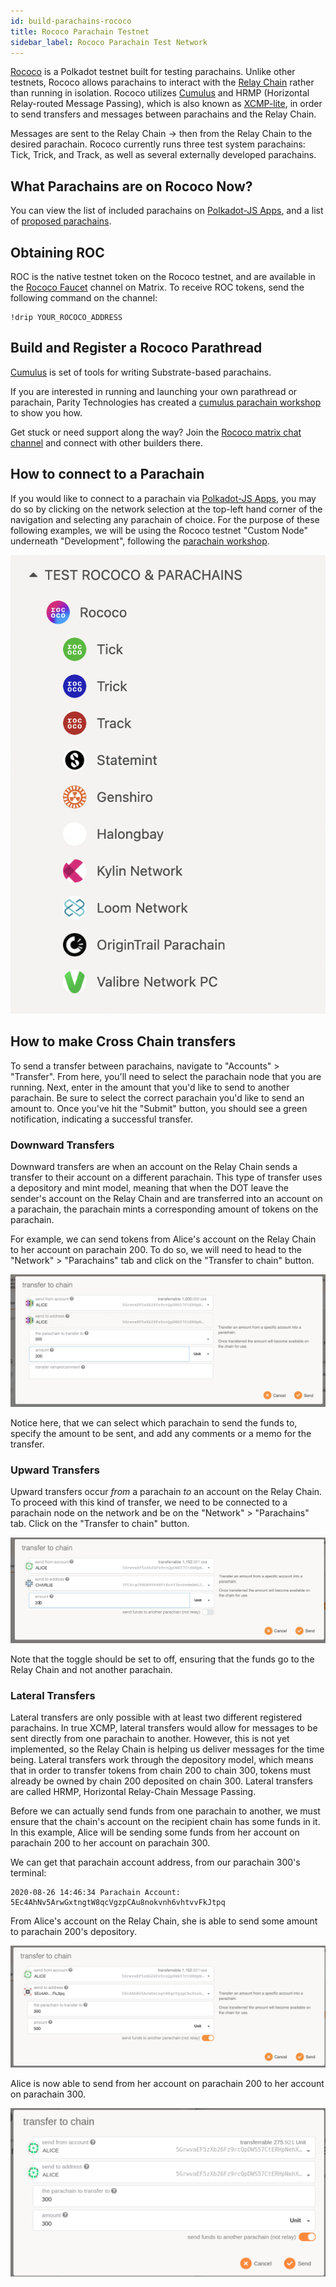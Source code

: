 ```yaml
---
id: build-parachains-rococo
title: Rococo Parachain Testnet
sidebar_label: Rococo Parachain Test Network
---
```


[Rococo](https://github.com/paritytech/cumulus#rococo-crown) is a Polkadot testnet built for testing
parachains. Unlike other testnets, Rococo allows parachains to interact with the [Relay Chain](glossary.md##relay-chain) 
rather than running in isolation. Rococo utilizes [Cumulus](build-cumulus.md) and HRMP (Horizontal Relay-routed Message 
Passing), which is also known as [XCMP-lite](learn-crosschain.md##xcmp-lite(hrmp)), in order to send transfers and messages 
between parachains and the Relay Chain.

Messages are sent to the Relay Chain -> then from the Relay Chain to the desired parachain. Rococo 
currently runs three test system parachains: Tick, Trick, and Track, as well as several externally developed 
parachains.

## What Parachains are on Rococo Now?

You can view the list of included parachains on
[Polkadot-JS Apps](https://polkadot.js.org/apps/?rpc=wss%3A%2F%2Frococo-rpc.polkadot.io#/parachains), 
and a list of
[proposed parachains](https://polkadot.js.org/apps/?rpc=wss%3A%2F%2Frococo-rpc.polkadot.io#/parachains/proposals).

## Obtaining ROC

ROC is the native testnet token on the Rococo testnet, and are available in the 
[Rococo Faucet](https://app.element.io/#/room/#rococo-faucet:matrix.org) channel on Matrix. 
To receive ROC tokens, send the following command on the channel:

```
!drip YOUR_ROCOCO_ADDRESS
```

## Build and Register a Rococo Parathread

[Cumulus](https://github.com/paritytech/cumulus#rococo) is set of tools for writing Substrate-based
parachains.

If you are interested in running and launching your own parathread or parachain, Parity Technologies
has created a [cumulus parachain workshop](https://substrate.dev/cumulus-workshop/) to show you how.

Get stuck or need support along the way? Join the
[Rococo matrix chat channel](https://matrix.to/#/#rococo:matrix.parity.io) and connect with other
builders there.

## How to connect to a Parachain

If you would like to connect to a parachain via [Polkadot-JS Apps](https://polkadot.js.org/apps/),
you may do so by clicking on the network selection at the top-left hand corner of the navigation and
selecting any parachain of choice. For the purpose of these following examples, we will be using the
Rococo testnet "Custom Node" underneath "Development", following the
[parachain workshop](https://substrate.dev/cumulus-workshop/).

![parachains on polkadotjs](assets/polkadotjs_network_parachains.png)

## How to make Cross Chain transfers

To send a transfer between parachains, navigate to "Accounts" > "Transfer". From here, you'll need
to select the parachain node that you are running. Next, enter in the amount that you'd like to send
to another parachain. Be sure to select the correct parachain you'd like to send an amount to. Once
you've hit the "Submit" button, you should see a green notification, indicating a successful
transfer.

### Downward Transfers

Downward transfers are when an account on the Relay Chain sends a transfer to their account on a
different parachain. This type of transfer uses a depository and mint model, meaning that when the
DOT leave the sender's account on the Relay Chain and are transferred into an account on a
parachain, the parachain mints a corresponding amount of tokens on the parachain.

For example, we can send tokens from Alice's account on the Relay Chain to her account on
parachain 200. To do so, we will need to head to the "Network" > "Parachains" tab and click on the
"Transfer to chain" button.

![rococo downward transfer](assets/rococo/rococo-downward-transfer.png)

Notice here, that we can select which parachain to send the funds to, specify the amount to be sent,
and add any comments or a memo for the transfer.

### Upward Transfers

Upward transfers occur _from_ a parachain _to_ an account on the Relay Chain. To proceed with this
kind of transfer, we need to be connected to a parachain node on the network and be on the
"Network" > "Parachains" tab. Click on the "Transfer to chain" button.

![rococo upward transfer](assets/rococo/rococo-upward-transfer.png)

Note that the toggle should be set to off, ensuring that the funds go to the Relay Chain and not
another parachain.

### Lateral Transfers

Lateral transfers are only possible with at least two different registered parachains. In true
XCMP, lateral transfers would allow for messages to be sent directly from one parachain to another.
However, this is not yet implemented, so the Relay Chain is helping us deliver messages for the time
being. Lateral transfers work through the depository model, which means that in order to transfer
tokens from chain 200 to chain 300, tokens must already be owned by chain 200 deposited on
chain 300. Lateral transfers are called HRMP, Horizontal Relay-Chain Message Passing.

Before we can actually send funds from one parachain to another, we must ensure that the chain's
account on the recipient chain has some funds in it. In this example, Alice will be sending some
funds from her account on parachain 200 to her account on parachain 300.

We can get that parachain account address, from our parachain 300's terminal:

```
2020-08-26 14:46:34 Parachain Account: 5Ec4AhNv5ArwGxtngtW8qcVgzpCAu8nokvnh6vhtvvFkJtpq
```

From Alice's account on the Relay Chain, she is able to send some amount to parachain 200's
depository.

![rococo lateral transfer](assets/rococo/rococo-lateral-transfer.png)

Alice is now able to send from her account on parachain 200 to her account on parachain 300.

![rococo lateral transfer part 2](assets/rococo/rococo-lateral-transfer2.png)
